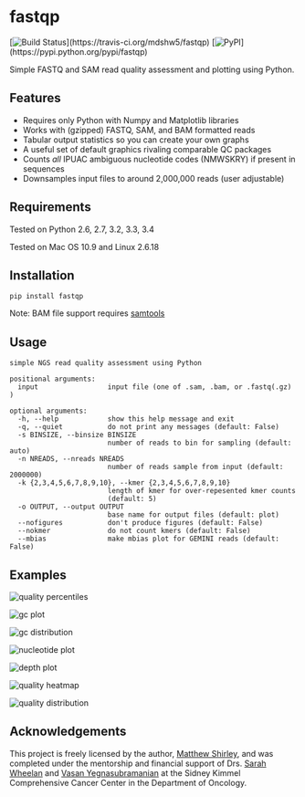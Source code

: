 fastqp
======
[![Build Status](https://travis-ci.org/mdshw5/fastqp.svg?)](https://travis-ci.org/mdshw5/fastqp)
[![PyPI](https://img.shields.io/pypi/v/fastqp.svg?)](https://pypi.python.org/pypi/fastqp)

Simple FASTQ and SAM read quality assessment and plotting using Python.

Features
--------

- Requires only Python with Numpy and Matplotlib libraries
- Works with (gzipped) FASTQ, SAM, and BAM formatted reads
- Tabular output statistics so you can create your own graphs
- A useful set of default graphics rivaling comparable QC packages
- Counts *all* IPUAC ambiguous nucleotide codes (NMWSKRY) if present in sequences
- Downsamples input files to around 2,000,000 reads (user adjustable)

Requirements
------------

Tested on Python 2.6, 2.7, 3.2, 3.3, 3.4

Tested on Mac OS 10.9 and Linux 2.6.18

Installation
------------

    pip install fastqp

Note: BAM file support requires [samtools](http://samtools.sourceforge.net)

Usage
-----

    simple NGS read quality assessment using Python

    positional arguments:
      input                 input file (one of .sam, .bam, or .fastq(.gz) )

    optional arguments:
      -h, --help            show this help message and exit
      -q, --quiet           do not print any messages (default: False)
      -s BINSIZE, --binsize BINSIZE
                            number of reads to bin for sampling (default: auto)
      -n NREADS, --nreads NREADS
                            number of reads sample from input (default: 2000000)
      -k {2,3,4,5,6,7,8,9,10}, --kmer {2,3,4,5,6,7,8,9,10}
                            length of kmer for over-repesented kmer counts
                            (default: 5)
      -o OUTPUT, --output OUTPUT
                            base name for output files (default: plot)
      --nofigures           don't produce figures (default: False)
      --nokmer              do not count kmers (default: False)
      --mbias               make mbias plot for GEMINI reads (default: False)

Examples
--------

![quality percentiles](https://raw.github.com/mdshw5/fastqp/master/examples/example_quals.png)

![gc plot](https://raw.github.com/mdshw5/fastqp/master/examples/example_gc.png)

![gc distribution](https://raw.github.com/mdshw5/fastqp/master/examples/example_gcdist.png)

![nucleotide plot](https://raw.github.com/mdshw5/fastqp/master/examples/example_nucs.png)

![depth plot](https://raw.github.com/mdshw5/fastqp/master/examples/example_depth.png)

![quality heatmap](https://raw.github.com/mdshw5/fastqp/master/examples/example_qualmap.png)

![quality distribution](https://raw.github.com/mdshw5/fastqp/master/examples/example_qualdist.png)


Acknowledgements
----------------
This project is freely licensed by the author, [Matthew Shirley](http://mattshirley.com), and was completed under the mentorship
and financial support of Drs. [Sarah Wheelan](http://sjwheelan.som.jhmi.edu) and [Vasan Yegnasubramanian](http://yegnalab.onc.jhmi.edu) at
the Sidney Kimmel Comprehensive Cancer Center in the Department of Oncology.
